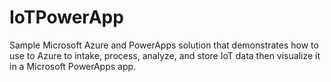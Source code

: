 # IoTPowerApp
Sample Microsoft Azure and PowerApps solution that demonstrates how to use to Azure to intake, process, analyze, and store IoT data then visualize it in a Microsoft PowerApps app.
